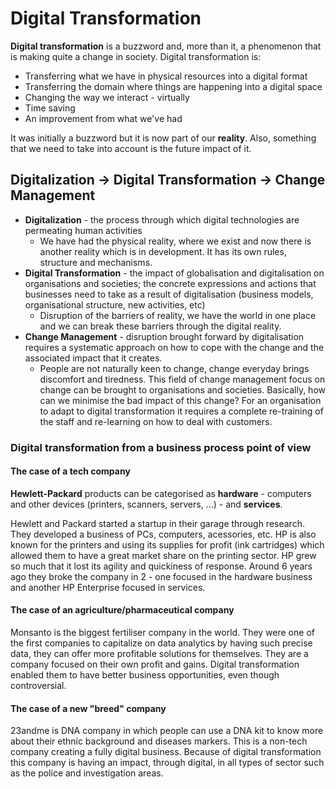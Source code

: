 # Digital Transformation

**Digital transformation** is a buzzword and, more than it, a phenomenon that is making quite a change in society. Digital transformation is:

* Transferring what we have in physical resources into a digital format
* Transferring the domain where things are happening into a digital space
* Changing the way we interact - virtually
* Time saving
* An improvement from what we've had

It was initially a buzzword but it is now part of our **reality**. Also, something that we need to take into account is the future impact of it.

## **Digitalization $\to$ Digital Transformation $\to$ Change Management**

* **Digitalization** - the process through which digital technologies are permeating human activities
  * We have had the physical reality, where we exist and now there is another reality which is in development. It has its own rules, structure and mechanisms.
* **Digital Transformation** - the impact of globalisation and digitalisation on organisations and societies; the concrete expressions and actions that businesses need to take as a result of digitalisation (business models, organisational structure, new activities, etc)
  * Disruption of the barriers of reality, we have the world in one place and we can break these barriers through the digital reality.
* **Change Management** - disruption brought forward by digitalisation requires a systematic approach on how to cope with the change and the associated impact that it creates.
  * People are not naturally keen to change, change everyday brings discomfort and tiredness. This field of change management focus on change can be brought to organisations and societies. Basically, how can we minimise the bad impact of this change? For an organisation to adapt to digital transformation it requires a complete re-training of the staff and re-learning on how to deal with customers.

### Digital transformation from a business process point of view

#### The case of a tech company

**Hewlett-Packard** products can be categorised as **hardware** - computers and other devices (printers, scanners, servers, ...) - and **services**.

Hewlett and Packard started a startup in their garage through research. They developed a business of PCs, computers, acessories, etc. HP is also known for the printers and using its supplies for profit (ink cartridges) which allowed them to have a great market share on the printing sector. HP grew so much that it lost its agility and quickiness of response. Around 6 years ago they broke the company in 2 - one focused in the hardware business and another HP Enterprise focused in services.

#### The case of an agriculture/pharmaceutical company

Monsanto is the biggest fertiliser company in the world. They were one of the first companies to capitalize on data analytics by having such precise data, they can offer more profitable solutions for themselves. They are a company focused on their own profit and gains. Digital transformation enabled them to have better business opportunities, even though controversial.

#### The case of a new "breed" company

23andme is DNA company in which people can use a DNA kit to know more about their ethnic background and diseases markers. This is a non-tech company creating a fully digital business. Because of digital transformation this company is having an impact, through digital, in all types of sector such as the police and investigation areas.